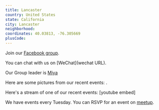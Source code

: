 ```yaml
---
title: Lancaster
country: United States
state: California
city: Lancaster
neighborhood: 
coordinates: 40.03813, -76.305669
plusCode:
---
```

Join our [Facebook group](https://www.facebook.com/groups/free.code.camp.lancaster.ca).

You can chat with us on [WeChat](wechat URL).

Our Group leader is [Miya](freecodecamp.org/miya)

Here are some pictures from our recent events:
![]().

Here's a stream of one of our recent events:
[youtube embed]

We have events every Tuesday. You can RSVP for an event on [meetup](meetupurl).
